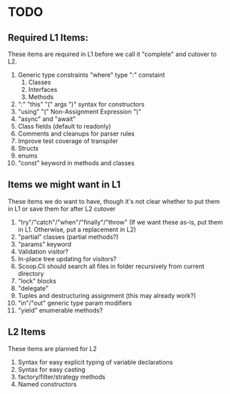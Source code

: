 ﻿# TODO

## Required L1 Items:

These items are required in L1 before we call it "complete" and cutover to L2.

1. Generic type constraints "where" type ":" constaint
   1. Classes
   1. Interfaces
   1. Methods
1. ":" "this" "(" args ")" syntax for constructors
1. "using" "(" Non-Assignment Expression ")"
1. "async" and "await"
1. Class fields (default to readonly)
1. Comments and cleanups for parser rules
1. Improve test coverage of transpiler
1. Structs
1. enums
1. "const" keyword in methods and classes

## Items we might want in L1

These items we do want to have, though it's not clear whether to put them in L1
or save them for after L2 cutover

1. "try"/"catch"/"when"/"finally"/"throw" (If we want these as-is, put them in L1. Otherwise, put a replacement in L2)
1. "partial" classes (partial methods?)
1. "params" keyword
1. Validation visitor?
1. In-place tree updating for visitors?
1. Scoop.Cli should search all files in folder recursively from current directory
1. "lock" blocks
1. "delegate"
1. Tuples and destructuring assignment (this may already work?)
1. "in"/"out" generic type param modifiers
1. "yield" enumerable methods?

## L2 Items

These items are planned for L2

1. Syntax for easy explicit typing of variable declarations
1. Syntax for easy casting
1. factory/filter/strategy methods
1. Named constructors